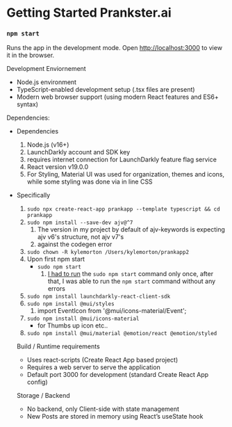 # Getting Started Prankster.ai

### `npm start`

Runs the app in the development mode.
Open [http://localhost:3000](http://localhost:3000) to view it in the browser.

Development Enviornement
- Node.js environment
- TypeScript-enabled development setup (.tsx files are present)
- Modern web browser support (using modern React features and ES6+ syntax)

Dependencies:
- Dependencies
    1. Node.js (v16+)
    2. LaunchDarkly account and SDK key
    3. requires internet connection for LaunchDarkly feature flag service
    4. React version v19.0.0
    5. For Styling, Material UI was used for organization, themes and icons, while some styling was done via in line CSS

- Specifically
    1. `sudo npx create-react-app prankapp --template typescript && cd prankapp`
    2. `sudo npm install --save-dev ajv@^7`
        1. The version in my project by default of ajv-keywords is expecting ajv v6's structure, not ajv v7's
        2. against the codegen error
    3. `sudo chown -R kylemorton /Users/kylemorton/prankapp2`
    4. Upon first npm start
        - `sudo npm start`
            1. [I had to run](https://stackoverflow.com/questions/75977710/when-i-run-npm-start-after-creating-react-app-its-giving-me-this-error) the `sudo npm start` command only once, after that, I was able to run the `npm start` command without any errors
    5. `sudo npm install launchdarkly-react-client-sdk`
    6. `sudo npm install @mui/styles`
        1. import EventIcon from '@mui/icons-material/Event';
    7. `sudo npm install @mui/icons-material`
        - for Thumbs up icon etc..
    8. `sudo npm install @mui/material @emotion/react @emotion/styled`

    Build /  Runtime requirements
    - Uses react-scripts (Create React App based project)
    - Requires a web server to serve the application
    - Default port 3000 for development (standard Create React App config)

    Storage / Backend
    - No backend, only Client-side with state management
    - New Posts are stored in memory using React’s useState hook

